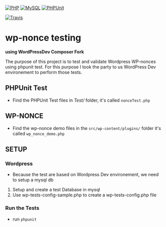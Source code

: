 
[![PHP](https://img.shields.io/badge/php-v7-blue.svg)]()
[![MySQL](https://img.shields.io/badge/mysql-v5.6-blue.svg)]()
[![PHPUnit](https://img.shields.io/badge/PHPUnit-v6.1-blue.svg)]()

[![Travis](https://img.shields.io/badge/Build-passing-brightgreen.svg)]()


# wp-nonce testing 
**using WordPressDev Composer Fork**

The purpose of this project is to test and validate Wordpress WP-nonces using phpunit test.
For this purpose I took the party to us WordPress Dev environement to perform those tests.

## **PHPUnit Test**  
 * Find the PHPUnit Test files in *Test/* folder, it's called `nonceTest.php`


## WP-NONCE

* Find the wp-nonce demo files in the `src/wp-content/plugins/` folder it's called `wp_nonce_demo.php`


## SETUP

### Wordpress
* Because the test are based on Wordpress Dev environement, we need to setup a mysql db

1. Setup and create a test Database in mysql
2. Use wp-tests-config-sample.php to create a wp-tests-config.php file


### Run the Tests ###

* run `phpunit`
